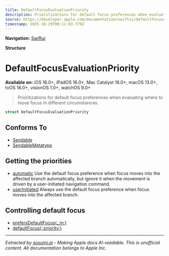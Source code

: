 ```yaml
---
title: DefaultFocusEvaluationPriority
description: Prioritizations for default focus preferences when evaluating where to move focus in different circumstances.
source: https://developer.apple.com/documentation/swiftui/defaultfocusevaluationpriority
timestamp: 2025-10-29T00:11:03.779Z
---
```


**Navigation:** [Swiftui](/documentation/swiftui)

**Structure**

# DefaultFocusEvaluationPriority

**Available on:** iOS 16.0+, iPadOS 16.0+, Mac Catalyst 16.0+, macOS 13.0+, tvOS 16.0+, visionOS 1.0+, watchOS 9.0+

> Prioritizations for default focus preferences when evaluating where to move focus in different circumstances.

```swift
struct DefaultFocusEvaluationPriority
```

## Conforms To

- [Sendable](/documentation/Swift/Sendable)
- [SendableMetatype](/documentation/Swift/SendableMetatype)

## Getting the priorities

- [automatic](/documentation/swiftui/defaultfocusevaluationpriority/automatic) Use the default focus preference when focus moves into the affected branch automatically, but ignore it when the movement is driven by a user-initiated navigation command.
- [userInitiated](/documentation/swiftui/defaultfocusevaluationpriority/userinitiated) Always use the default focus preference when focus moves into the affected branch.

## Controlling default focus

- [prefersDefaultFocus(_:in:)](/documentation/swiftui/view/prefersdefaultfocus(_:in:))
- [defaultFocus(_:_:priority:)](/documentation/swiftui/view/defaultfocus(_:_:priority:))

---

*Extracted by [sosumi.ai](https://sosumi.ai) - Making Apple docs AI-readable.*
*This is unofficial content. All documentation belongs to Apple Inc.*
